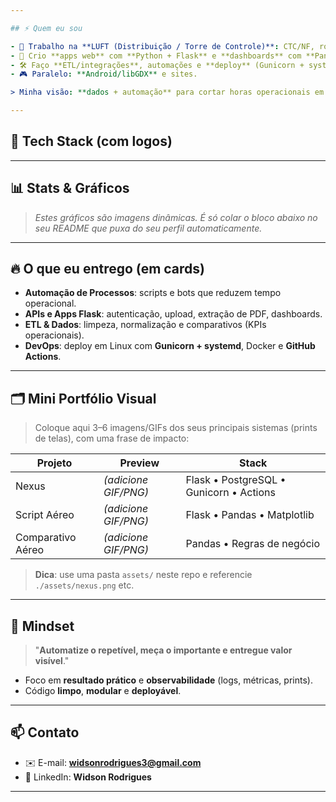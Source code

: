 ```yaml
---

## ⚡ Quem eu sou

- 🧭 Trabalho na **LUFT (Distribuição / Torre de Controle)**: CTC/NF, roteirização e soluções.
- 🧪 Crio **apps web** com **Python + Flask** e **dashboards** com **Pandas + Matplotlib**.
- 🛠️ Faço **ETL/integrações**, automações e **deploy** (Gunicorn + systemd | GitHub Actions | Docker).
- 🎮 Paralelo: **Android/libGDX** e sites.

> Minha visão: **dados + automação** para cortar horas operacionais em minutos.

---
```


## 🧰 Tech Stack (com logos)

---

## 📊 Stats & Gráficos

> *Estes gráficos são imagens dinâmicas. É só colar o bloco abaixo no seu README que puxa do seu perfil automaticamente.*

---

## 🔥 O que eu entrego (em cards)

- **Automação de Processos**: scripts e bots que reduzem tempo operacional.
- **APIs e Apps Flask**: autenticação, upload, extração de PDF, dashboards.
- **ETL & Dados**: limpeza, normalização e comparativos (KPIs operacionais).
- **DevOps**: deploy em Linux com **Gunicorn + systemd**, Docker e **GitHub Actions**.

---

## 🗂️ Mini Portfólio Visual

> Coloque aqui 3–6 imagens/GIFs dos seus principais sistemas (prints de telas), com uma frase de impacto:

| Projeto           | Preview              | Stack                                   |
| ----------------- | -------------------- | --------------------------------------- |
| Nexus             | *(adicione GIF/PNG)* | Flask • PostgreSQL • Gunicorn • Actions |
| Script Aéreo      | *(adicione GIF/PNG)* | Flask • Pandas • Matplotlib             |
| Comparativo Aéreo | *(adicione GIF/PNG)* | Pandas • Regras de negócio              |

> **Dica**: use uma pasta `assets/` neste repo e referencie `./assets/nexus.png` etc.

---

## 🧠 Mindset

> "**Automatize o repetível, meça o importante e entregue valor visível**."

- Foco em **resultado prático** e **observabilidade** (logs, métricas, prints).
- Código **limpo**, **modular** e **deployável**.

---

## 📫 Contato

- ✉️ E-mail: **widsonrodrigues3@gmail.com**
- 💼 LinkedIn: **Widson Rodrigues**

---

